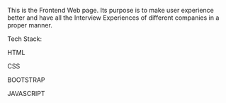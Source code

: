 
This is the Frontend Web page. Its purpose is to make user experience better and have all the Interview Experiences of different companies in a proper manner.

Tech Stack:

HTML

CSS

BOOTSTRAP

JAVASCRIPT
